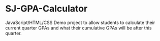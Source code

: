 # SJ-GPA-Calculator
JavaScript/HTML/CSS Demo project to allow students to calculate their current quarter GPAs and what their cumulative GPAs will be after this quarter.
